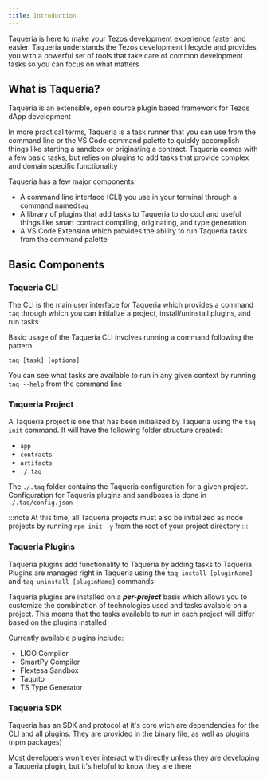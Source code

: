 ```yaml
---
title: Introduction
---
```

<!-- 
content-type: getting started
audience: crypto literate readers and developers looking to USE Taqueria (rather than build on it)

goal: to get the main concepts accross to the in 3 mins or less without losing non-technical folk
purpose: help the user understand what Taqueria is, what it does, and how to proceed

- what are the things a totally green user needs to know to understand Taqueria?
- what can Taqueria do for the user?
- what are the high level concepts you need to know about how to install and use taqueria?
- what is the MINIMAL amount of detail necessary in this document?
 -->

Taqueria is here to make your Tezos development experience faster and easier. Taqueria understands the Tezos development lifecycle and provides you with a powerful set of tools that take care of common development tasks so you can focus on what matters 

## What is Taqueria?

Taqueria is an extensible, open source plugin based framework for Tezos dApp development

In more practical terms, Taqueria is a task runner that you can use from the command line or the VS Code command palette to quickly accomplish things like starting a sandbox or originating a contract. Taqueria comes with a few basic tasks, but relies on plugins to add tasks that provide complex and domain specific functionality

Taqueria has a few major components:
 - A command line interface (CLI) you use in your terminal through a command named`taq`
 - A library of plugins that add tasks to Taqueria to do cool and useful things like smart contract compiling, originating, and type generation
 - A VS Code Extension which provides the ability to run Taqueria tasks from the command palette

## Basic Components

### Taqueria CLI

The CLI is the main user interface for Taqueria which provides a command `taq` through which you can initialize a project, install/uninstall plugins, and run tasks

Basic usage of the Taqueria CLI involves running a command following the pattern 
```shell
taq [task] [options]
```

You can see what tasks are available to run in any given context by running `taq --help` from the command line

### Taqueria Project

A Taqueria project is one that has been initialized by Taqueria using the `taq init` command. It will have the following folder structure created:
- `app`
- `contracts`
- `artifacts`
- `./.taq`

The `./.taq` folder contains the Taqueria configuration for a given project. Configuration for Taqueria plugins and sandboxes is done in `./.taq/config.json`

:::note
At this time, all Taqueria projects must also be initialized as node projects by running `npm init -y` from the root of your project directory
:::
### Taqueria Plugins

Taqueria plugins add functionality to Taqueria by adding tasks to Taqueria. Plugins are managed right in Taqueria using the `taq install [pluginName]` and `taq uninstall [pluginName]` commands

Taqueria plugins are installed on a ***per-project*** basis which allows you to customize the combination of technologies used and tasks avalable on a project. This means that the tasks available to run in each project will differ based on the plugins installed

Currently available plugins include:
- LIGO Compiler
- SmartPy Compiler
- Flextesa Sandbox
- Taquito 
- TS Type Generator

### Taqueria SDK

Taqueria has an SDK and protocol at it's core wich are dependencies for the CLI and all plugins. They are provided in the binary file, as well as plugins (npm packages)

Most developers won't ever interact with directly unless they are developing a Taqueria plugin, but it's helpful to know they are there















